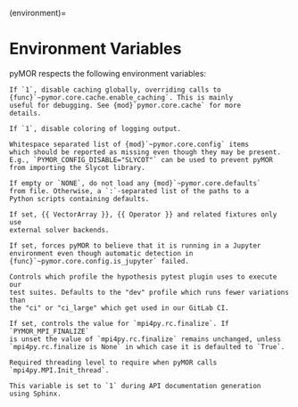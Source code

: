 (environment)=

# Environment Variables

pyMOR respects the following environment variables:

```{envvar} PYMOR_CACHE_DISABLE
If `1`, disable caching globally, overriding calls to
{func}`~pymor.core.cache.enable_caching`. This is mainly
useful for debugging. See {mod}`pymor.core.cache` for more
details.
```

```{envvar} PYMOR_COLORS_DISABLE
If `1`, disable coloring of logging output.
```

```{envvar} PYMOR_CONFIG_DISABLE
Whitespace separated list of {mod}`~pymor.core.config` items
which should be reported as missing even though they may be present.
E.g., `PYMOR_CONFIG_DISABLE="SLYCOT"` can be used to prevent pyMOR
from importing the Slycot library.
```

```{envvar} PYMOR_DEFAULTS
If empty or `NONE`, do not load any {mod}`~pymor.core.defaults`
from file. Otherwise, a `:`-separated list of the paths to a
Python scripts containing defaults.
```

```{envvar} PYMOR_FIXTURES_DISABLE_BUILTIN
If set, {{ VectorArray }}, {{ Operator }} and related fixtures only use
external solver backends.
```

```{envvar} PYMOR_FORCE_JUPYTER
If set, forces pyMOR to believe that it is running in a Jupyter
environment even though automatic detection in
{func}`~pymor.core.config.is_jupyter` failed.
```

```{envvar} PYMOR_HYPOTHESIS_PROFILE
Controls which profile the hypothesis pytest plugin uses to execute our
test suites. Defaults to the "dev" profile which runs fewer variations than
the "ci" or "ci_large" which get used in our GitLab CI.
```

```{envvar} PYMOR_MPI_FINALIZE
If set, controls the value for `mpi4py.rc.finalize`. If `PYMOR_MPI_FINALIZE`
is unset the value of `mpi4py.rc.finalize` remains unchanged, unless
`mpi4py.rc.finalize is None` in which case it is defaulted to `True`.
```

```{envvar} PYMOR_MPI_INIT_THREAD
Required threading level to require when pyMOR calls `mpi4py.MPI.Init_thread`.
```

```{envvar} PYMOR_WITH_SPHINX
This variable is set to `1` during API documentation generation
using Sphinx.
```
